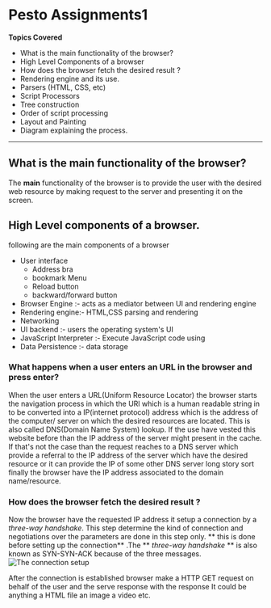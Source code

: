 # Pesto Assignments1

<strong>Topics Covered</strong>

- What is the main functionality of the browser?
- High Level Components of a browser
- How does the browser fetch the desired result ?
- Rendering engine and its use.
- Parsers (HTML, CSS, etc)
- Script Processors
- Tree construction
- Order of script processing
- Layout and Painting
- Diagram explaining the process.

---

## What is the main functionality of the browser?

The **main** functionality of the browser is to provide the user with the desired web resource by making request to the server and presenting it on the screen.

## High Level components of a browser.

following are the main components of a browser

- User interface
  - Address bra
  - bookmark Menu
  - Reload button
  - backward/forward button
- Browser Engine :- acts as a mediator between UI and rendering engine
- Rendering engine:- HTML,CSS parsing and rendering
- Networking
- UI backend :- users the operating system's UI
- JavaScript Interpreter :- Execute JavaScript code using
- Data Persistence :- data storage

### What happens when a user enters an URL in the browser and press enter?

When the user enters a URL(Uniform Resource Locator) the browser starts the navigation process in which the URl which is a human readable string in to be converted into a IP(internet protocol) address which is the address of the computer/ server on which the desired resources are located.
This is also called DNS(Domain Name System) lookup. If the use have vested this website before than the IP address of the server might present in the cache. If that's not the case than the request reaches to a DNS server which provide a referral to the IP address of the server which have the desired resource or it can provide the IP of some other DNS server long story sort finally the browser have the IP address associated to the domain name/resource.

### How does the browser fetch the desired result ?

Now the browser have the requested IP address it setup a connection by a _three-way handshake_. This step determine the kind of connection and negotiations over the parameters are done in this step only. ** this is done before setting up the connection** .The ** _three-way handshake_ ** is also known as SYN-SYN-ACK because of the three messages.
![The connection setup](https://developer.mozilla.org/en-US/docs/Web/Performance/How_browsers_work/ssl.jpg)

After the connection is established browser make a HTTP GET request on behalf of the user and the serve response with the response It could be anything a HTML file an image a video etc.
